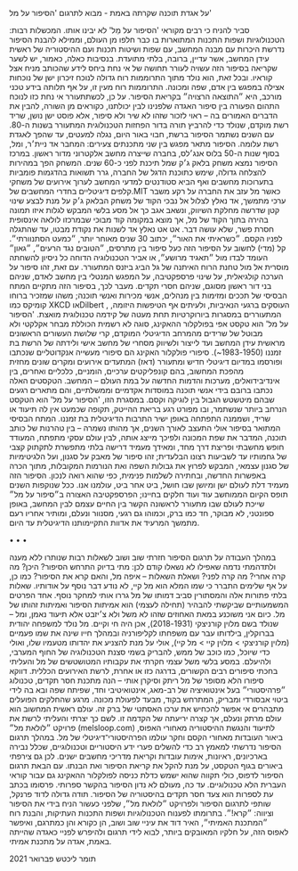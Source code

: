 על אגדת תוכנה שקרתה באמת - מבוא לתרגום 'הסיפור על מל'

סביר להניח כי רבים מקוראי 'הסיפור על מֵל' לא יבינו אותו. המכשלות רבות: הטכנולוגיות ושפות התכנות המתוארות בו כבר חלפו מן העולם, וממילא להבנת הסיפור נדרשת היכרות עם מבנה המחשב, עם שפות ושיטות תכנות ועם ההיסטוריה של ראשית עידן המחשב, אשר עדיין, ברובה, בלתי מתועדת. בנסיבות כאלה, כאמור, יש לשער שקריאה בסיפור הזה עשויה לעורר תחושה של אי נחת ביחס לידע שהכותב מניח אצל קוראיו. ובכל זאת, הוא נולד מתוך התרוממות רוח גדולה לנוכח זיכרון ישן של נוכחות אצילה במפגש בין אדם, שפה ומכונה. התרוממות רוח מעין זו, על אף תלותה בידע טכני מורכב, היא ״התוצאה הרצויה״ בקריאת הסיפור. על כן, לכשתתעורר אי נחת כזו לנוכח התהום הפעורה בין סיפור האגדה שלפנינו לבין יכולתנו, כקוראים מן השורה, להבין את הדברים האמורים בה – ראוי לזכור שזהו לא שיר ולא סיפור, אלא פוסט ישן נושן, שריד רשת מוקדם, שנולד כדי להרביץ תורה בדור הפחזות הטכנולוגית המתעורר בשנות ה-80. עם השנים נשתמר הסיפור ברשת, חבוי באור היום, נגלה למעטים, עד שהפך לאגדת רשת עלומה.
הסיפור מתאר מפגש בין שני מתכנתים צעירים: המחבר אד ניית׳ר, ומל, בסוף שנות ה-50 בלוס אנג׳לס, בחברה שייצרה מחשב אלקטרוני מדור ראשון. במרכז הסיפור נמצא משחק בלאק ג׳ק שמל תיכנת לפני כ-60 שנים. המשחק הפך במהירות להצלחה גדולה, שימש כתוכנת הדגל של החברה, גרר תשואות בהדגמות פומביות בתערוכות מחשבים ואף הביא סטודנטים למדעי המחשב לערוך אירועים של משחקי קלפים דיגיטליים בחדרי המחשבים של.MIT כאשר מל עזב את החברה על רקע משבר ערכי מתמשך, אד נאלץ לצלול אל נבכי הקוד של משחק הבלאק ג׳ק על מנת לבצע שינוי קטן שדרשה מחלקת השיווק, ונשאב אגב כך אל מסע בלשי המבקש לגלות איזו תמונה בהירה בתוך הקוד של מל, אך מוצא במקומה קוד מבוכי שבמרכזו לולאה אינסופית חסרת פשר, שלא עושה דבר. אט אט נאלץ אד לשנות את נקודת מבטו, עד שהתגלה לפניו הקסם. ״כשראיתי את האור״, יכתוב 30 שנים מאוחר יותר, ״כמעט הסתנוורתי״.
קל (מדי) לחשוב על הסיפור הזה כעל סיפור בין מתרסים, ״הטובים נגד הרעים״, ״גאון״ העומד לבדו מול ״תאגיד מרושע״, או אביר הטכנולוגיה הדוחה כל ניסיון להשחתה מוסרית אל מול טחנת הרוח האיתנה של גל הביג ביזנס המתעורר. עם זאת, זהו סיפור על הערכה קולגיאלית, על שינוי פרספקטיבה, על המפגש המנטלי בין מחשב לאדם, שניהם בני דור ראשון מסוגם, שניהם חסרי תקדים. מעבר לכך, בסיפור הזה מתקיים המתח הבסיסי של תככים ומזימות בין מנהלים, אנשי מכירות ואנשי תוכנה; משהו שמזכיר ברוחו קומיקס כמו XKCD אוDilbert , העוסקים ברגעי הנאיביות, ולעיתים אף הטיפשות היזומה, המתעוררים במסגרות ביורוקרטיות תחת מעטה של קידמה טכנולוגית מואצת.
'הסיפור על מל' הוא טקסט אפי בפולקלור ההאקינג, סוגה לא רשמית הכוללת מבחר אקלקטי ולא מבוטל של שרידים מהמרחב הדיגיטלי המוקדם, קרי שלושת העשורים הראשונים מראשית עידן המחשב ועד לייצור ולשיווק מסחרי של מחשב אישי ולידתה של הרשת בת זמננו (1950‏-1983~). סיפורי פולקלור האקינג הם סיפורי מעשייה אנקדוטליים שנכתבו ופורסמו במדיום דיגיטלי חדיש ומתעורר (דאז) המתעדים אירועים ומקרים שונים מחזית מהפכת המחשוב, בהם קונפליקטים ערכיים, הומניים, כלכליים ואחרים, בין אינדיבידואלים, מערכות והדמות החדשה על במת העולם – המחשב. הטקסטים האלה נכתבו ברובם בידי אנשי תוכנה במוסדות אקדמיים וממשלתיים, והם מתארים רגעים שבהם מיטשטש הגבול בין לוגיקה וקסם.
במסגרת הזו, 'הסיפור על מל' הוא הטקסט הנרחב ביותר שנשתמר, ובו מפורט רגע בריאת ההייטק, תקופה שכמעט אין לה תיעוד או שריד, ושממנה התפתחה באופן ישיר התרבות הדיגיטלית בת זמננו. המתח הבסיסי המתואר בסיפור אולי התעצב לאורך השנים, אך מהותו נשמרה – בין טהרנות של כותב תוכנה, המדבר את שפת המכונה ולפיכך מייצג אותה, לבין עולם עסקי מתפתח, המעודד חופש מחשבתי ופריצת דרך מחד, ומאידך מעמיד דרישה בלתי מתפשרת לתקתוק קצבי של גחמותיו עד לשביעות רצונו הבלעדית; זהו סיפור של מאבק על סגנון, ועל הלגיטימיות של סגנון עצמאי, המבקש לפרוץ את גבולות השפה ואת הנורמות המקובלות, מתוך הכרה באפשרות החדשה, ובחתירה לשלמות פנימית, כפי שהוא רואה לנכון.
הסיפור הזה מעמיד דלת לעולם ישן ומיושן שבו חושל, ביט אחר ביט, עולמנו אנו. ככל שנוקפות השנים תופס הקיום הממוחשב עוד ועוד חלקים בחיינו; הפרספקטיבה האצורה ב״סיפור על מל״ שייכת לעולם שבו מתעורר לראשונה הקשר בין החיים עצמם לבין המחשב, באופן ספונטני, לא מבוקר, חד כמו ברק, וכמוהו גם רגעי, מסנוור ונעלם, ומותיר אחריו רעם מתמשך המרעיד את אדוות התקיימותנו הדיגיטלית עד היום.

• • •

במהלך העבודה על תרגום הסיפור חזרתי שוב ושוב לשאלות רבות שנותרו ללא מענה ולתדהמתי נדמה שאפילו לא נשאלו קודם לכן: מתי בדיוק התרחש הסיפור? היכן? מה קרה אחרי? מה קרה לפני? ושאלת השאלות – איפה מל, והאם קרא את הסיפור? כמו כן, על אף שלימים התברר כי שמו המלא הוא מל קיי, לא נודע דבר נוסף על אודותיו. שאלות בלתי פתורות אלה והמסתורין סביב דמותו של מל גררו אותי למחקר נוסף.
אחד הפרטים המשמעותיים שביקשתי להבהיר (תחילה לעצמי) הוא אמיתות הסיפור ואמיתות זהותו של מל. כיום אני משוכנע במאת האחוזים שזהו לא משל ולא צ׳יזבט אלא תיעוד נאמן, ומל – שנולד בשם מלוין קורניצקי (1931‏-2018), אכן היה חי וקיים. מל נולד למשפחה יהודית בברוקלין, בילדותו עבר עם משפחתו לקליפורניה ובמהלך חייו שינה את שמו פעמיים (מלוין קורניצקי > מלוין קיי > מל קיי), אולי על מנת להצניע את יהדותו מטעמיו שלו, ואולי כדי שיוכל, כמו כוכב של ממש, להבריק בשמי סצנת הטכנולוגיה של החוף המערבי, ולהיעלם. במסע בלשי משל עצמי חקרתי את עקבותיו המטושטשים של מל והעליתי בחכתי סיפורים רבים הקשורים, בדרגה כזו או אחרת, לרשת האירועים הכללית.
דווקא סיפורו הלא מסופר של מל ריתק וסיקרן אותי – הנה מתכנת חסר תקדים, טכנולוג ״פרהיסטורי״ בעל אינטואיציה של רב-מאג, אינטואיטיבי וחד, שפיתח שפה ובא בה לידי ביטוי אבסורדי ומבריק, המתרחש בקוד, מבעד לפעולת מכונה. מרגע שהחלקים הפועלים מתבהרים אי אפשר להכחיש את ערכו האסתטי של ברק זה. עולם ראשית המחשוב הוא עולם מרתק ונעלם, אך קצרה יריעתה של הקדמה זו. לשם כך יצרתי והעליתי לרשת את פרויקט ״לולאת מל״ (melsloop.com) לתיעוד והנגשת ההיסטוריה מאחורי האפוס, ביאור העובדות מאחורי הקסם וחקר עולמו הפרהיסטורי־דיגיטלי של מל.
במהלך תרגום הסיפור נדרשתי למאמץ רב כדי להשלים פערי ידע היסטוריים וטכנולוגיים, שכלל נבירה בארכיונים, ראיונות, אימות עובדות וקריאת מדריכי מחשבים ישנים. לכן גם צירפתי ביאורים בגוף הטקסט, על מנת להקל את קריאת הסיפור ואת הבנתו. עם הבאת תרגום הסיפור לדפוס, כולי תקווה שהוא ישמש כדלת כניסה לפולקלור ההאקינג גם עבור קוראי העברית הלא טכנולוגיים. עד כה, מעולם לא נדון הסיפור בהקשר ספרותי. פרסומו בכתב עת לספרות הוא צעד חסר תקדים בהיסטוריה של הסיפור.
תודה גדולה לדוד פרנקל, שותפי לתרגום הסיפור ולפרויקט ״לולאת מל״, שלפני כעשור הניח בידי את הסיפור וציווה: ״קרא!״. בתרומתו לפענוח הטכנולוגיות ושפות התכנות העתיקות, והבנת רוח ״המתכנת האמיתי״, האיר דוד את עיניי שוב ושוב, הן כקורא והן כמתרגם, ואיפשר לאפוס הזה, על חלקיו המאובקים ביותר, לבוא לידי תרגום ולהיפרש לפניי כאגדה שהייתה באמת, אגדה על מתכנת אמיתי.

תומר ליכטש
פברואר 2021
